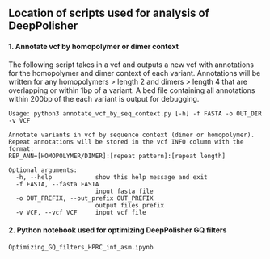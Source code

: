 ## Location of scripts used for analysis of DeepPolisher

#### 1. Annotate vcf by homopolymer or dimer context

The following script takes in a vcf and outputs a new vcf with annotations for the homopolymer and dimer context of each variant. Annotations will be written for any homopolymers > length 2 and dimers > length 4 that are overlapping or within 1bp of a variant. A bed file containing all annotations within 200bp of the each variant is output for debugging.

```
Usage: python3 annotate_vcf_by_seq_context.py [-h] -f FASTA -o OUT_DIR -v VCF

Annotate variants in vcf by sequence context (dimer or homopolymer).
Repeat annotations will be stored in the vcf INFO column with the format:
REP_ANN=[HOMOPOLYMER/DIMER]:[repeat pattern]:[repeat length]

Optional arguments:
  -h, --help            show this help message and exit
  -f FASTA, --fasta FASTA
                        input fasta file
  -o OUT_PREFIX, --out_prefix OUT_PREFIX
                        output files prefix
  -v VCF, --vcf VCF     input vcf file

```


#### 2. Python notebook used for optimizing DeepPolisher GQ filters

`Optimizing_GQ_filters_HPRC_int_asm.ipynb`
